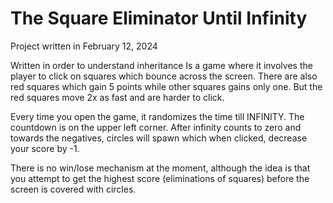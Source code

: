 # The Square Eliminator Until Infinity
Project written in February 12, 2024

Written in order to understand inheritance
Is a game where it involves the player to click on squares which bounce across the screen. There are also red squares which gain 5 points while other squares gains only one. But the red squares move 2x as fast and are harder to click. 

Every time you open the game, it randomizes the time till INFINITY. The countdown is on the upper left corner. After infinity counts to zero and towards the negatives, circles will spawn which when clicked, decrease your score by -1. 

There is no win/lose mechanism at the moment, although the idea is that you attempt to get the highest score (eliminations of squares) before the screen is covered with circles. 